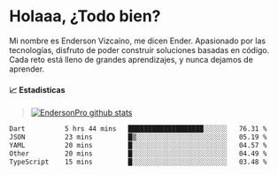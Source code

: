 
# Holaaa, ¿Todo bien?

Mi nombre es Enderson Vizcaíno, me dicen Ender. Apasionado por las tecnologías, disfruto de poder construir soluciones basadas en código. Cada reto está lleno de grandes aprendizajes, y nunca dejamos de aprender. 

#### :chart_with_upwards_trend: Estadisticas
> [![EndersonPro github stats](https://github-readme-stats.vercel.app/api?username=endersonpro&theme=vue-dark&show_icons=true)](https://github.com/anuraghazra/github-readme-stats) 


<!--START_SECTION:waka-->

```txt
Dart          5 hrs 44 mins   ███████████████████░░░░░░   76.31 %
JSON          23 mins         █▒░░░░░░░░░░░░░░░░░░░░░░░   05.19 %
YAML          20 mins         █░░░░░░░░░░░░░░░░░░░░░░░░   04.57 %
Other         20 mins         █░░░░░░░░░░░░░░░░░░░░░░░░   04.49 %
TypeScript    15 mins         █░░░░░░░░░░░░░░░░░░░░░░░░   03.48 %
```

<!--END_SECTION:waka-->

[website]: https://endersonpro.github.io/portfolio/
[twitter]: https://twitter.com/endersonj_
[youtube]: https://youtube.com/ByEnderson
[instagram]: https://instagram.com/endersonvizc
[linkedin]: https://www.linkedin.com/in/enderson-vizcaino-2aa927175/
